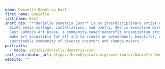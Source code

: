 ```yaml
---
name: Danielle Demetria East
first_name: Danielle
last_name: East
short_bio: "**Danielle Demetria East** is an interdisciplinary artist working in
  mixed media collage, installations, and poetry. She is Executive Director of
  East Lubbock Art House, a community-based nonprofit organization striving to
  make art accessible for all and to create an autonomous, beautiful, and
  sustainable community of diverse creators and change-makers."
portraits:
  - media: 2023/01/danielle-demetria-east
rail_contributor_url: https://brooklynrail.org/contributor/Danielle-Demetria-East
website: ""
---
```


